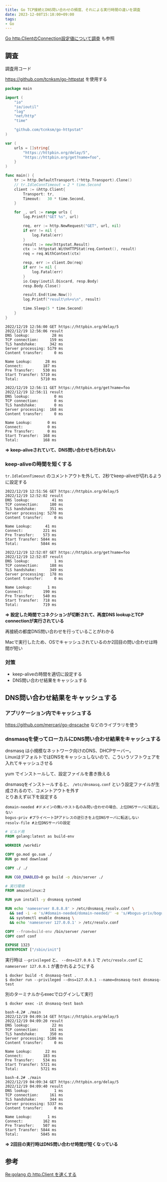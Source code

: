 ```yaml
---
title: Go TCP接続とDNS問い合わせの頻度、それによる実行時間の違いを調査
date: 2023-12-08T15:18:00+09:00
tags:
- Go
---
```


[Go http.ClientのConnection設定値について調査](note/Go%20http.ClientのConnection設定値について調査.md) も参照

## 調査

調査用コード

https://github.com/tcnksm/go-httpstat を使用する

````go
package main

import (
	"io"
	"io/ioutil"
	"log"
	"net/http"
	"time"

	"github.com/tcnksm/go-httpstat"
)

var (
	urls = []string{
		"https://httpbin.org/delay/5",
		"https://httpbin.org/get?name=foo",
	}
)

func main() {
	tr := http.DefaultTransport.(*http.Transport).Clone()
	// tr.IdleConnTimeout = 2 * time.Second
	client := &http.Client{
		Transport: tr,
		Timeout:   30 * time.Second,
	}

	for _, url := range urls {
		log.Printf("GET %s", url)

		req, err := http.NewRequest("GET", url, nil)
		if err != nil {
			log.Fatal(err)
		}
		result := new(httpstat.Result)
		ctx := httpstat.WithHTTPStat(req.Context(), result)
		req = req.WithContext(ctx)

		resp, err := client.Do(req)
		if err != nil {
			log.Fatal(err)
		}
		io.Copy(ioutil.Discard, resp.Body)
		resp.Body.Close()

		result.End(time.Now())
		log.Printf("result\n%+v\n", result)

		time.Sleep(5 * time.Second)
	}
}
````

````
2022/12/19 12:56:00 GET https://httpbin.org/delay/5
2022/12/19 12:56:06 result
DNS lookup:          28 ms
TCP connection:     159 ms
TLS handshake:      342 ms
Server processing: 5179 ms
Content transfer:     0 ms

Name Lookup:      28 ms
Connect:         187 ms
Pre Transfer:    530 ms
Start Transfer: 5710 ms
Total:          5710 ms

2022/12/19 12:56:11 GET https://httpbin.org/get?name=foo
2022/12/19 12:56:11 result
DNS lookup:           0 ms
TCP connection:       0 ms
TLS handshake:        0 ms
Server processing:  168 ms
Content transfer:     0 ms

Name Lookup:       0 ms
Connect:           0 ms
Pre Transfer:      0 ms
Start Transfer:  168 ms
Total:           168 ms
````

**=> keep-aliveされていて、DNS問い合わせも行われない**

### keep-aliveの時間を短くする

`tr.IdleConnTimeout` のコメントアウトを外して、2秒でkeep-aliveが切れるように設定する

````
2022/12/19 12:51:56 GET https://httpbin.org/delay/5
2022/12/19 12:52:02 result
DNS lookup:          41 ms
TCP connection:     180 ms
TLS handshake:      351 ms
Server processing: 5270 ms
Content transfer:     0 ms

Name Lookup:      41 ms
Connect:         221 ms
Pre Transfer:    573 ms
Start Transfer: 5844 ms
Total:          5844 ms

2022/12/19 12:52:07 GET https://httpbin.org/get?name=foo
2022/12/19 12:52:07 result
DNS lookup:           1 ms
TCP connection:     188 ms
TLS handshake:      349 ms
Server processing:  178 ms
Content transfer:     0 ms

Name Lookup:       1 ms
Connect:         190 ms
Pre Transfer:    540 ms
Start Transfer:  718 ms
Total:           719 ms
````

**=> 設定した時間でコネクションが切断されて、再度DNS lookupとTCP connectionが実行されている**

再接続の都度DNS問い合わせを行っていることがわかる

Macで実行したため、OSでキャッシュされているのか2回目の問い合わせは時間が短い

### 対策

* keep-aliveの時間を適切に設定する
* DNS問い合わせ結果をキャッシュする

## DNS問い合わせ結果をキャッシュする

### アプリケーション内でキャッシュする

https://github.com/mercari/go-dnscache などのライブラリを使う

### dnsmasqを使ってローカルにDNS問い合わせ結果をキャッシュする

dnsmasq は小規模なネットワーク向けのDNS、DHCPサーバー。  
LinuxはデフォルトではDNSをキャッシュしないので、こういうソフトウェアを入れてキャッシュさせる

yum でインストールして、設定ファイルを書き換える

dnsmasqをインストールすると、 `/etc/dnsmasq.conf` という設定ファイルが生成されるので、コメントアウトを外す  
とりあえず以下を設定する

````
domain-needed #ドメインの無いホスト名のみ問い合わせの場合、上位DNSサーバに転送しない
bogus-priv #プライベートIPアドレスの逆引きを上位DNSサーバに転送しない
resolv-file #上位DNSサーバの設定
````

````Dockerfile
# ビルド用
FROM golang:latest as build-env

WORKDIR /workdir

COPY go.mod go.sum ./
RUN go mod download

COPY ./ ./

RUN CGO_ENABLED=0 go build -o /bin/server ./

# 実行環境
FROM amazonlinux:2

RUN yum install -y dnsmasq systemd

RUN echo 'nameserver 8.8.8.8' > /etc/dnsmasq_resolv.conf \
  && sed -i -e 's/#domain-needed/domain-needed/' -e 's/#bogus-priv/bogus-priv/' -e 's@#resolv-file=@resolv-file=/etc/dnsmasq_resolv.conf@' /etc/dnsmasq.conf \
  && systemctl enable dnsmasq \
  && echo 'nameserver 127.0.0.1' > /etc/resolv.conf

COPY --from=build-env /bin/server /server
COPY conf conf

EXPOSE 1323
ENTRYPOINT ["/sbin/init"]
````

実行時は `--privileged` と、 `--dns=127.0.0.1` で `/etc/resolv.conf` に `nameserver 127.0.0.1` が書かれるようにする

````
$ docker build -t dnsmasq-test .
$ docker run --privileged --dns=127.0.0.1 --name=dnsmasq-test dnsmasq-test
````

別のターミナルからexecでログインして実行

````shell
$ docker exec -it dnsmasq-test bash

bash-4.2# ./main
2022/12/19 04:09:14 GET https://httpbin.org/delay/5
2022/12/19 04:09:20 result
DNS lookup:          22 ms
TCP connection:     161 ms
TLS handshake:      350 ms
Server processing: 5186 ms
Content transfer:     0 ms

Name Lookup:      22 ms
Connect:         183 ms
Pre Transfer:    534 ms
Start Transfer: 5721 ms
Total:          5721 ms

bash-4.2# ./main
2022/12/19 04:09:34 GET https://httpbin.org/delay/5
2022/12/19 04:09:40 result
DNS lookup:           1 ms
TCP connection:     161 ms
TLS handshake:      344 ms
Server processing: 5337 ms
Content transfer:     0 ms

Name Lookup:       1 ms
Connect:         162 ms
Pre Transfer:    507 ms
Start Transfer: 5844 ms
Total:          5845 ms
````

**=> 2回目の実行時はDNS問い合わせ時間が短くなっている**

## 参考

[Re:golang の http.Client を速くする](https://shogo82148.github.io/blog/2017/01/14/re-golang-dns-cache/)

